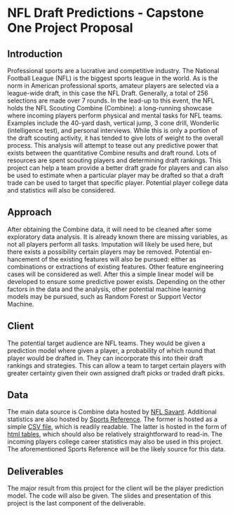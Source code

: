 
# NFL Draft Predictions - Capstone One Project Proposal

## Introduction

Professional sports are a lucrative and competitive industry. The National Football League (NFL) is the biggest sports league in the world. As is the norm in American professional sports, amateur players are selected via a league-wide draft, in this case the NFL Draft. Generally, a total of 256 selections are made over 7 rounds. In the lead-up to this event, the NFL holds the NFL Scouting Combine (Combine): a long-running showcase where incoming players perform physical and mental tasks for NFL teams. Examples include the 40-yard dash, vertical jump, 3 cone drill, Wonderlic (intelligence test), and personal interviews. While this is only a portion of the draft scouting activity, it has tended to give lots of weight to the overall process. This analysis will attempt to tease out any predictive power that exists between the quantitative Combine results and draft round. Lots of resources are spent scouting players and determining draft rankings. This project can help a team provide a better draft grade for players and can also be used to estimate when a particular player may be drafted so that a draft trade can be used to target that specific player. Potential player college data and statistics will also be considered. 

## Approach

After obtaining the Combine data, it will need to be cleaned after some exploratory data analysis. It is already known there are missing variables, as not all players perform all tasks. Imputation will likely be used here, but there exists a possibility certain players may be removed. Potential en- hancement of the existing features will also be pursued: either as combinations or extractions of existing features. Other feature engineering cases will be considered as well. After this a simple linear model will be developed to ensure some predictive power exists. Depending on the other factors in the data and the analysis, other potential machine learning models may be pursued, such as Random Forest or Support Vector Machine.

## Client

The potential target audience are NFL teams. They would be given a prediction model where given a player, a probability of which round that player would be drafted in. They can incorporate this into their draft rankings and strategies. This can allow a team to target certain players with greater certainty given their own assigned draft picks or traded draft picks.

## Data

The main data source is Combine data hosted by [NFL Savant](http://www.nflsavant.com/). Additional statistics are also hosted by [Sports Reference](https://www.sports-reference.com/). The former is hosted as a simple [CSV file](http://www.nflsavant.com/dump/combine.csv?year=2015), which is readily readable. The latter is hosted in the form of [html tables](https://www.pro-football-reference.com/years/2017/draft.htm), which should also be relatively straightforward to read-in. The incoming players college career statistics may also be used in this project. The aforementioned Sports Reference will be the likely source for this data.

## Deliverables

The major result from this project for the client will be the player prediction model. The code will also be given. The slides and presentation of this project is the last component of the deliverable.

